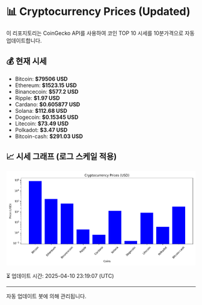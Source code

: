 
# 📊 Cryptocurrency Prices (Updated)

이 리포지토리는 CoinGecko API를 사용하여 코인 TOP 10 시세를 10분가격으로 자동 업데이트합니다.

## 💰 현재 시세
- Bitcoin: **$79506 USD**
- Ethereum: **$1523.15 USD**
- Binancecoin: **$577.2 USD**
- Ripple: **$1.97 USD**
- Cardano: **$0.605877 USD**
- Solana: **$112.68 USD**
- Dogecoin: **$0.15345 USD**
- Litecoin: **$73.49 USD**
- Polkadot: **$3.47 USD**
- Bitcoin-cash: **$291.03 USD**

## 📈 시세 그래프 (로그 스케일 적용)
![Crypto Prices](crypto_prices.png)

⏳ 업데이트 시간: 2025-04-10 23:19:07 (UTC)

---
자동 업데이트 봇에 의해 관리됩니다.
